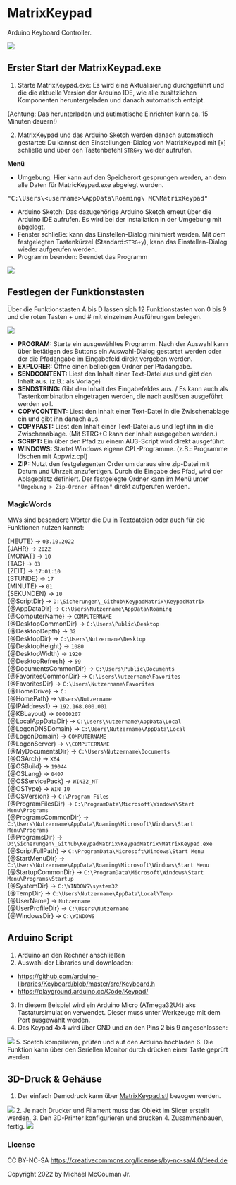# MatrixKeypad
Arduino Keyboard Controller.

<img src="https://github.com/ArduinoNanoProjects/MatrixKeypad/blob/main/screenshot1.jpg"/>


## Erster Start der MatrixKeypad.exe

1. Starte MatrixKeypad.exe: Es wird eine Aktualisierung durchgeführt und die die aktuelle Version der Arduino IDE, wie alle zusätzlichen Komponenten heruntergeladen und danach automatisch entzipt.

(Achtung: Das herunterladen und autimatische Einrichten kann ca. 15 Minuten dauern!)

2. MatrixKeypad und das Arduino Sketch werden danach automatisch gestartet: Du kannst den Einstellungen-Dialog von MatrixKeypad mit [x] schließe und über den Tastenbefehl `STRG+y` weider aufrufen. 

**Menü**
- Umgebung: Hier kann auf den Speicherort gesprungen werden, an dem alle Daten für MatricKeypad.exe abgelegt wurden.
<pre>"C:\Users\&lt;username&gt;\AppData\Roaming\_MC\MatrixKeypad"</pre>
- Arduino Sketch: Das dazugehörige Arduino Sketch erneut über die Arduino IDE aufrufen. Es wird bei der Installation in der Umgebung mit abgelegt.
- Fenster schließe: kann das Einstellen-Dialog minimiert werden. Mit dem festgelegten Tastenkürzel (Standard:`STRG+y`), kann das Einstellen-Dialog wieder aufgerufen werden.
- Programm beenden: Beendet das Programm

<img src="https://github.com/ArduinoNanoProjects/MatrixKeypad/blob/main/screenshot3.jpg"/>


## Festlegen der Funktionstasten

Über die Funktionstasten A bis D lassen sich 12 Funktionstasten von 0 bis 9 und die roten Tasten + und # mit einzelnen Ausführungen belegen.

<img src="https://github.com/ArduinoNanoProjects/MatrixKeypad/blob/main/screenshot4.jpg"/>

- **PROGRAM:** Starte ein ausgewähltes Programm. Nach der Auswahl kann über betätigen des Buttons ein Auswahl-Dialog gestartet werden oder der die Pfadangabe im Eingabefeld direkt vergeben werden.
- **EXPLORER:** Öffne einen beliebigen Ordner per Pfadangabe.
- **SENDCONTENT:** Liest den Inhalt einer Text-Datei aus und gibt den Inhalt aus. (z.B.: als Vorlage)
- **SENDSTRING:** Gibt den Inhalt des Eingabefeldes aus. / Es kann auch als Tastenkombination eingetragen werden, die nach auslösen ausgeführt werden soll.
- **COPYCONTENT:** Liest den Inhalt einer Text-Datei in die Zwischenablage ein und gibt ihn danach aus.
- **COPYPAST:** Liest den Inhalt einer Text-Datei aus und legt ihn in die Zwischenablage. (Mit STRG+C kann der Inhalt ausgegeben werden.)
- **SCRIPT:** Ein über den Pfad zu einem AU3-Script wird direkt ausgeführt.
- **WINDOWS:** Startet Windows eigene CPL-Programme. (z.B.: Programme löschen mit Appwiz.cpl)
- **ZIP:** Nutzt den festgelegenten Order um daraus eine zip-Datei mit Datum und Uhrzeit anzufertigen. Durch die Eingabe des Pfad, wird der Ablageplatz definiert. Der festgelegte Ordner kann im Menü unter `"Umgebung > Zip-Ordner öffnen"` direkt aufgerufen werden.

### MagicWords

MWs sind besondere Wörter die Du in Textdateien oder auch für die Funktionen nutzen kannst:

{HEUTE} -> `03.10.2022` <br>
{JAHR} -> `2022` <br>
{MONAT} -> `10` <br>
{TAG} -> `03` <br>
{ZEIT} -> `17:01:10` <br>
{STUNDE} -> `17` <br>
{MINUTE} -> `01` <br>
{SEKUNDEN} -> `10` <br>
{@ScriptDir} -> `D:\Sicherungen\_Github\KeypadMatrix\KeypadMatrix` <br>
{@AppDataDir} -> `C:\Users\Nutzername\AppData\Roaming` <br>
{@ComputerName} -> `COMPUTERNAME` <br>
{@DesktopCommonDir} -> `C:\Users\Public\Desktop` <br>
{@DesktopDepth} -> `32` <br>
{@DesktopDir} -> `C:\Users\Nutzermane\Desktop` <br>
{@DesktopHeight} -> `1080` <br>
{@DesktopWidth} -> `1920` <br>
{@DesktopRefresh} -> `59` <br>
{@DocumentsCommonDir} -> `C:\Users\Public\Documents` <br>
{@FavoritesCommonDir} -> `C:\Users\Nutzername\Favorites` <br>
{@FavoritesDir} -> `C:\Users\Nutzername\Favorites` <br>
{@HomeDrive} -> `C:` <br>
{@HomePath} -> `\Users\Nutzername` <br>
{@IPAddress1} -> `192.168.000.001` <br>
{@KBLayout} -> `00000207`  <br>
{@LocalAppDataDir} -> `C:\Users\Nutzername\AppData\Local` <br>
{@LogonDNSDomain} -> `C:\Users\Nutzername\AppData\Local` <br>
{@LogonDomain} -> `COMPUTERNAME` <br>
{@LogonServer} -> `\\COMPUTERNAME` <br>
{@MyDocumentsDir} -> `C:\Users\Nutzername\Documents` <br>
{@OSArch} -> `X64` <br>
{@OSBuild} -> `19044` <br>
{@OSLang} -> `0407` <br>
{@OSServicePack} -> `WIN32_NT` <br>
{@OSType} -> `WIN_10` <br>
{@OSVersion} -> `C:\Program Files` <br>
{@ProgramFilesDir} -> `C:\ProgramData\Microsoft\Windows\Start Menu\Programs` <br>
{@ProgramsCommonDir} -> `C:\Users\Nutzername\AppData\Roaming\Microsoft\Windows\Start Menu\Programs` <br>
{@ProgramsDir} -> `D:\Sicherungen\_Github\KeypadMatrix\KeypadMatrix\MatrixKeypad.exe` <br>
{@ScriptFullPath} -> `C:\ProgramData\Microsoft\Windows\Start Menu` <br>
{@StartMenuDir} -> `C:\Users\Nutzername\AppData\Roaming\Microsoft\Windows\Start Menu` <br>
{@StartupCommonDir} -> `C:\ProgramData\Microsoft\Windows\Start Menu\Programs\Startup` <br>
{@SystemDir} -> `C:\WINDOWS\system32` <br>
{@TempDir} -> `C:\Users\Nutzername\AppData\Local\Temp` <br>
{@UserName} -> `Nutzername` <br>
{@UserProfileDir} -> `C:\Users\Nutzername` <br>
{@WindowsDir} -> `C:\WINDOWS` 

## Arduino Script

1. Arduino an den Rechner anschließen
2. Auswahl der Libraries und downloaden:
- https://github.com/arduino-libraries/Keyboard/blob/master/src/Keyboard.h
- https://playground.arduino.cc/Code/Keypad/
3. In diesem Beispiel wird ein Arduino Micro (ATmega32U4) aks Tastatursimulation verwendet.
Dieser muss unter Werkzeuge mit dem Port ausgewählt werden.
4. Das Keypad 4x4 wird über GND und an den Pins 2 bis 9 angeschlossen:
<img src="https://github.com/ArduinoNanoProjects/MatrixKeypad/blob/main/screenshot5.jpg"/>
5. Scetch kompilieren, prüfen und auf den Arduino hochladen
6. Die Funktion kann über den Seriellen Monitor durch drücken einer Taste geprüft werden.

## 3D-Druck & Gehäuse

1. Der einfach Demodruck kann über <a href="https://github.com/ArduinoNanoProjects/MatrixKeypad/blob/main/3dPrint/MatrixKeypad.stl">MatrixKeypad.stl</a> bezogen werden.
<img src="https://github.com/ArduinoNanoProjects/MatrixKeypad/blob/main/screenshot6.jpg"/>
2. Je nach Drucker und Filament muss das Objekt im Slicer erstellt werden.
3. Den 3D-Printer konfigurieren und drucken  
4. Zusammenbauen, fertig.
<img src="https://github.com/ArduinoNanoProjects/MatrixKeypad/blob/main/screenshot2.jpg"/>

### License

CC BY-NC-SA
https://creativecommons.org/licenses/by-nc-sa/4.0/deed.de

Copyright 2022 by Michael McCouman Jr.